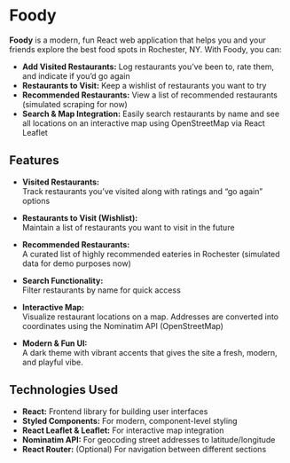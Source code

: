 # Foody

**Foody** is a modern, fun React web application that helps you and your friends explore the best food spots in Rochester, NY. With Foody, you can:

- **Add Visited Restaurants:** Log restaurants you’ve been to, rate them, and indicate if you’d go again
- **Restaurants to Visit:** Keep a wishlist of restaurants you want to try
- **Recommended Restaurants:** View a list of recommended restaurants (simulated scraping for now)
- **Search & Map Integration:** Easily search restaurants by name and see all locations on an interactive map using OpenStreetMap via React Leaflet

## Features

- **Visited Restaurants:**  
  Track restaurants you’ve visited along with ratings and “go again” options
  
- **Restaurants to Visit (Wishlist):**  
  Maintain a list of restaurants you want to visit in the future
  
- **Recommended Restaurants:**  
  A curated list of highly recommended eateries in Rochester (simulated data for demo purposes now)

- **Search Functionality:**  
  Filter restaurants by name for quick access

- **Interactive Map:**  
  Visualize restaurant locations on a map. Addresses are converted into coordinates using the Nominatim API (OpenStreetMap)

- **Modern & Fun UI:**  
  A dark theme with vibrant accents that gives the site a fresh, modern, and playful vibe.

## Technologies Used

- **React:** Frontend library for building user interfaces
- **Styled Components:** For modern, component-level styling
- **React Leaflet & Leaflet:** For interactive map integration
- **Nominatim API:** For geocoding street addresses to latitude/longitude
- **React Router:** (Optional) For navigation between different sections
